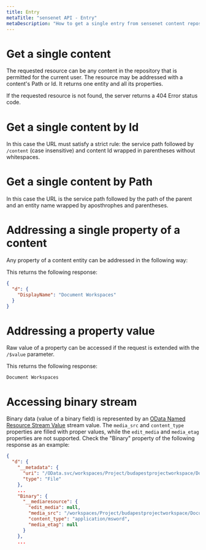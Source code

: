 ```yaml
---
title: Entry
metaTitle: "sensenet API - Entry"
metaDescription: "How to get a single entry from sensenet content repository"
---
```


# Get a single content

The requested resource can be any content in the repository that is permitted for the current user. The resource may be addressed with a content's Path or Id. It returns one entity and all its properties.

If the requested resource is not found, the server returns a 404 Error status code.

# Get a single content by Id

In this case the URL must satisfy a strict rule: the service path followed by `/content` (case insensitive) and content Id wrapped in parentheses without whitespaces.

<tab category="basic-concepts" article="entry" example="byId" />

# Get a single content by Path

In this case the URL is the service path followed by the path of the parent and an entity name wrapped by aposthrophes and parentheses.

<tab category="basic-concepts" article="entry" example="byPath" />

# Addressing a single property of a content

Any property of a content entity can be addressed in the following way:

<tab category="basic-concepts" article="entry" example="property" />

This returns the following response:

```json
{
  "d": {
    "DisplayName": "Document Workspaces"
  }
}
```

# Addressing a property value

Raw value of a property can be accessed if the request is extended with the `/$value` parameter.

<tab category="basic-concepts" article="entry" example="propertyValue" />

This returns the following response:

```Document Workspaces```

# Accessing binary stream

Binary data (value of a binary field) is represented by an [OData Named Resource Stream Value](https://www.odata.org/documentation/odata-version-3-0/json-verbose-format/) stream value. The `media_src` and `content_type` properties are filled with proper values, while the `edit_media` and `media_etag` properties are not supported. Check the "Binary" property of the following response as an example:

```json
{
  "d": {
    "__metadata": {
      "uri": "/OData.svc/workspaces/Project/budapestprojectworkspace/Document_Library('Aenean semper.doc')",
      "type": "File"
    },
    ...
    "Binary": {
      "__mediaresource": {
        "edit_media": null,
        "media_src": "/workspaces/Project/budapestprojectworkspace/Document_Library/Aenean semper.doc",
        "content_type": "application/msword",
        "media_etag": null
      }
    },
    ...
```
